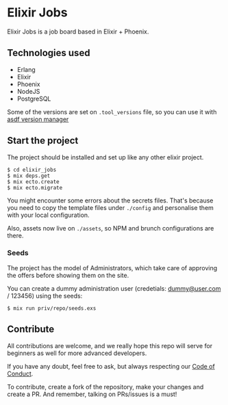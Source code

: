 # Elixir Jobs

Elixir Jobs is a job board based in Elixir + Phoenix.

## Technologies used

- Erlang
- Elixir
- Phoenix
- NodeJS
- PostgreSQL

Some of the versions are set on `.tool_versions` file, so you can use it with [asdf version manager](https://github.com/asdf-vm/asdf)

## Start the project

The project should be installed and set up like any other elixir project.

```
$ cd elixir_jobs
$ mix deps.get
$ mix ecto.create
$ mix ecto.migrate
```

You might encounter some errors about the secrets files. That's because you need to copy the template files under `./config` and personalise them with your local configuration.

Also, assets now live on `./assets`, so NPM and brunch configurations are there.

### Seeds

The project has the model of Administrators, which take care of approving the offers before showing them on the site.

You can create a dummy administration user (credetials: dummy@user.com / 123456)  using the seeds:

```
$ mix run priv/repo/seeds.exs
```

## Contribute

All contributions are welcome, and we really hope this repo will serve for beginners as well for more advanced developers.

If you have any doubt, feel free to ask, but always respecting our [Code of Conduct](https://github.com/odarriba/elixir_jobs/blob/master/CODE_OF_CONDUCT.md).

To contribute, create a fork of the repository, make your changes and create a PR. And remember, talking on PRs/issues is a must!
